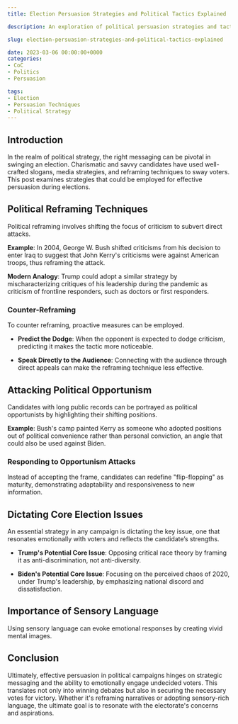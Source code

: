 ```yaml
---
title: Election Persuasion Strategies and Political Tactics Explained

description: An exploration of political persuasion strategies and tactics used in elections, focusing on how leaders can frame core issues to sway public opinion.

slug: election-persuasion-strategies-and-political-tactics-explained

date: 2023-03-06 00:00:00+0000
categories:
- CoC
- Politics
- Persuasion

tags:
- Election
- Persuasion Techniques
- Political Strategy
---
```


## Introduction

In the realm of political strategy, the right messaging can be pivotal in swinging an election. Charismatic and savvy candidates have used well-crafted slogans, media strategies, and reframing techniques to sway voters. This post examines strategies that could be employed for effective persuasion during elections.

## Political Reframing Techniques

Political reframing involves shifting the focus of criticism to subvert direct attacks.

**Example**: In 2004, George W. Bush shifted criticisms from his decision to enter Iraq to suggest that John Kerry's criticisms were against American troops, thus reframing the attack.

**Modern Analogy**: Trump could adopt a similar strategy by mischaracterizing critiques of his leadership during the pandemic as criticism of frontline responders, such as doctors or first responders.

### Counter-Reframing

To counter reframing, proactive measures can be employed.

- **Predict the Dodge**: When the opponent is expected to dodge criticism, predicting it makes the tactic more noticeable.

- **Speak Directly to the Audience**: Connecting with the audience through direct appeals can make the reframing technique less effective.

## Attacking Political Opportunism

Candidates with long public records can be portrayed as political opportunists by highlighting their shifting positions.

**Example**: Bush's camp painted Kerry as someone who adopted positions out of political convenience rather than personal conviction, an angle that could also be used against Biden.

### Responding to Opportunism Attacks

Instead of accepting the frame, candidates can redefine "flip-flopping" as maturity, demonstrating adaptability and responsiveness to new information.

## Dictating Core Election Issues

An essential strategy in any campaign is dictating the key issue, one that resonates emotionally with voters and reflects the candidate’s strengths.

- **Trump's Potential Core Issue**: Opposing critical race theory by framing it as anti-discrimination, not anti-diversity.

- **Biden's Potential Core Issue**: Focusing on the perceived chaos of 2020, under Trump's leadership, by emphasizing national discord and dissatisfaction.

## Importance of Sensory Language

Using sensory language can evoke emotional responses by creating vivid mental images.

## Conclusion

Ultimately, effective persuasion in political campaigns hinges on strategic messaging and the ability to emotionally engage undecided voters. This translates not only into winning debates but also in securing the necessary votes for victory. Whether it's reframing narratives or adopting sensory-rich language, the ultimate goal is to resonate with the electorate's concerns and aspirations.
